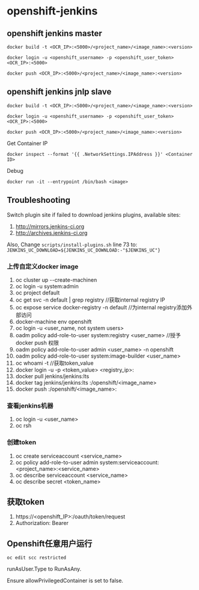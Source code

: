# openshift-jenkins


## openshift jenkins master

```shell
docker build -t <OCR_IP>:<5000>/<project_name>/<image_name>:<version>

docker login -u <openshift_username> -p <openshift_user_token> <OCR_IP>:<5000>

docker push <OCR_IP>:<5000>/<project_name>/<image_name>:<version>
```

## openshift jenkins jnlp slave

```shell
docker build -t <OCR_IP>:<5000>/<project_name>/<image_name>:<version>

docker login -u <openshift_username> -p <openshift_user_token> <OCR_IP>:<5000>

docker push <OCR_IP>:<5000>/<project_name>/<image_name>:<version>
```

Get Container IP

```shell
docker inspect --format '{{ .NetworkSettings.IPAddress }}' <Container ID>
```

Debug

```shell
docker run -it --entrypoint /bin/bash <image>
```

## Troubleshooting

Switch plugin site if failed to download jenkins plugins, available sites:

1. http://mirrors.jenkins-ci.org
2. http://archives.jenkins-ci.org

Also, Change `scripts/install-plugins.sh` line 73 to: `JENKINS_UC_DOWNLOAD=${JENKINS_UC_DOWNLOAD:-"$JENKINS_UC"}`

### 上传自定义docker image

1. oc cluster up --create-machinen
2. oc login -u system:admin
3. oc project default
4. oc get svc -n default | grep registry //获取internal registry IP
5. oc expose service docker-registry -n default //为internal registry添加外部访问
6. docker-machine env openshift
7. oc login -u <user_name, not system users>
8. oadm policy add-role-to-user system:registry <user_name> //授予docker push 权限
9. oadm policy add-role-to-user admin <user_name> -n openshift
10. oadm policy add-role-to-user system:image-builder <user_name>
11. oc whoami -t //获取token_value
12. docker login -u <username> -p <token_value> <registry_ip>:<port>
13. docker pull jenkins/jenkins:lts
14. docker tag jenkins/jenkins:lts <IP>:<PORT>/openshift/<image_name>
15. docker push <IP>:<PORT>/openshift/<image_name>:<version>

### 查看jenkins机器

1. oc login -u <user_name>
2. oc rsh <pod>

### 创建token

1. oc create serviceaccount <service_name>
2. oc policy add-role-to-user admin system:serviceaccount:<project_name>:<service_name>
3. oc describe serviceaccount <service_name>
4. oc describe secret <token_name>

## 获取token

1. https://<openshift_IP>:<PORT>/oauth/token/request
2. Authorization: Bearer <token>

## Openshift任意用户运行

```shell
oc edit scc restricted
```

runAsUser.Type to RunAsAny.

Ensure allowPrivilegedContainer is set to false.

